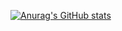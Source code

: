   [![Anurag's GitHub stats](https://github-readme-stats.vercel.app/api?username=Serhieie)](https://github.com/Serhieie/github-readme-stats)
